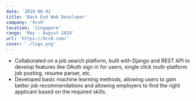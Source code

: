 ```yaml
---
date: '2019-06-01'
title: 'Back End Web Developer'
company: '9cv9'
location: 'Singapore'
range: 'May - August 2019'
url: 'https://9cv9.com/'
cover: './logo.png'
---
```

- Collaborated on a job search platform, built with Django and REST API to develop features like OAuth sign in for users, single click multi-platform job posting, resume parser, etc. 
- Developed basic machine learning methods, allowing users to gain better job recommendations and allowing employers to find the right applicant based on the required skills.

